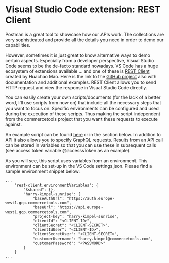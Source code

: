 # Visual Studio Code extension: REST Client

Postman is a great tool to showcase how our APIs work. The collections are very sophisticated and provide all the details you need in order to demo our capabilities.

However, sometimes it is just great to know alternative ways to demo certain aspects. Especially from a developer perspective, Visual Studio Code seems to be the de-facto standard nowadays. VS Code has a huge ecosystem of extensions available ... and one of these is [REST Client](https://marketplace.visualstudio.com/items?itemName=humao.rest-client) created by Huachao Mao. Here is the link to the [GitHub project](https://github.com/Huachao/vscode-restclient) also with documentation and additional examples. REST Client allows you to send HTTP request and view the response in Visual Studio Code directly.

You can easily create your own scripts/documents (for the lack of a better word, I'll use scripts from now on) that include all the necessary steps that you want to focus on. Specific environments can be configured and used during the execution of these scripts. Thus making the script independent from the commercetools project that you want these requests to execute against.

An example script can be found [here](https://github.com/harrykimpel/commercetools-random/blob/main/vs-code-rest-client/vscode%20demo.http) or in the section below. In addition to API it also allows you to specify GraphQL requests. Results from an API call can be stored in variables so that you can use these in subsequent calls (see access token variable @accesssToken as an example).

As you will see, this script uses variables from an environment. This environment can be set-up in the VS Code settings.json. Please find a sample environment snippet below:

```
...
    "rest-client.environmentVariables": {  
        "$shared": {},
        "harry-kimpel-sunrise": {
            "baseAuthUrl": "https://auth.europe-west1.gcp.commercetools.com",
            "baseUrl": "https://api.europe-west1.gcp.commercetools.com",
            "project-key": "harry-kimpel-sunrise",
            "clientId": "<CLIENT-ID>",
            "clientSecret": "<CLIENT-SECRET>",
            "clientIdUser": "<CLIENT-ID>",
            "clientSecretUser": "<CLIENT-SECRET>",
            "customerUsername": "harry.kimpel@commercetools.com",
            "customerPassword": "<PASSWORD>"
        }
    }
...
```
